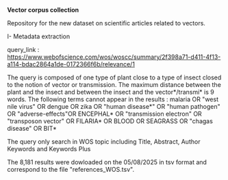 **Vector corpus collection**

Repository for the new dataset on scientific articles related to vectors.

I- Metadata extraction

query_link : https://www.webofscience.com/wos/woscc/summary/2f398a71-d411-4f13-a114-bdac2864a1de-0172366f6b/relevance/1

The query is composed of one type of plant close to a type of insect closed to the notion of vector or transmission. The maximum distance between the plant and the insect and between the insect and the vector*/transmi* is 9 words. The following terms cannot appear in the results : malaria OR "west nile virus" OR dengue OR zika OR "human disease*" OR "human pathogen" OR "adverse-effects"OR ENCEPHAL* OR "transmission electron" OR "transposon vector" OR FILARIA* OR BLOOD OR SEAGRASS OR "chagas disease" OR BIT*

The query only search in WOS topic including Title, Abstract, Author Keywords and Keywords Plus


The 8,181 results were dowloaded on the 05/08/2025 in tsv format and correspond to the file "references_WOS.tsv".



